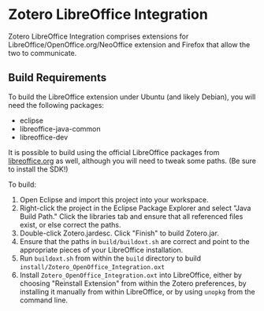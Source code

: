 Zotero LibreOffice Integration
==============================

Zotero LibreOffice Integration comprises extensions for LibreOffice/OpenOffice.org/NeoOffice extension and Firefox that allow the two to communicate. 

Build Requirements
--------
To build the LibreOffice extension under Ubuntu (and likely Debian), you will need the following packages:

*  eclipse
*  libreoffice-java-common
*  libreoffice-dev

It is possible to build using the official LibreOffice packages from [libreoffice.org](http://www.libreoffice.org/) as well, although you will need to tweak some paths. (Be sure to install the SDK!)

To build:

1.  Open Eclipse and import this project into your workspace.
2.  Right-click the project in the Eclipse Package Explorer and select "Java Build Path." Click the libraries tab and ensure that all referenced files exist, or else correct the paths.
3.  Double-click Zotero.jardesc. Click "Finish" to build Zotero.jar.
4.  Ensure that the paths in `build/buildoxt.sh` are correct and point to the appropriate pieces of your LibreOffice installation.
5.  Run `buildoxt.sh` from within the `build` directory to build `install/Zotero_OpenOffice_Integration.oxt`
5.  Install `Zotero_OpenOffice_Integration.oxt` into LibreOffice, either by choosing "Reinstall Extension" from within the Zotero preferences, by installing it manually from within LibreOffice, or by using `unopkg` from the command line.
